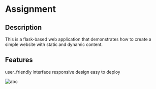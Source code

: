 # Assignment

## Description

This is a flask-based web application that demonstrates how to create a simple website with static and dynamic content.

## Features

user_friendly interface
responsive design
easy to deploy

![abc](https://github.com/user-attachments/assets/fea1f2c3-6de7-46b7-ae03-3c69ff7905a5)


